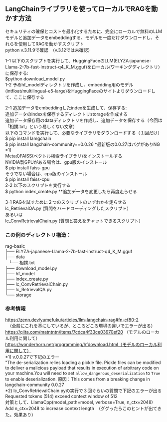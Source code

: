 ## LangChainライブラリを使ってローカルでRAGを動かす方法

セキュリティの確保とコストを最小化するために、完全にローカルで無料のLLMモデルと追加データをembeddingする、モデルを一度だけダウンロードし、それらを使用してRAGを動かすスクリプト<br>
python v.3.11.9で確認　（v.3.12では未確認）

1-1 以下のスクリプトを実行して、HuggingFaceのLLM(ELYZA-japanese-Llama-2-7b-fast-instruct-q4_K_M.gguf)をローカル(ワーキングディレクトリ）に保存する:<br>
$python download_model.py<br>
1-2 予めhf_modelディレクトリを作成し、embedding用のモデル(intfloat/multilingual-e5-large)をHuggingFaceのサイトよりダウンロードして、ここに保存する<br>

2-1 追加データをembeddingしたindexを生成して、保存する:<br>
追加データのindexを保存するディレクトリstorageを作成する<br>
追加データ保存用のdataディレクトリを作成し、追加データを保存する（今回は「相撲.txt」という易しくない文章）<br>
以下のコマンドを実行して、必要なライブラリをダウンロードする（１回だけ）<br>
$ pip install lamgchain<br>
$ pip install langchain-community==0.0.26   *最新版の0.0.27はバグがありNG　*1)<br>
MetaのFAISS(ベクトル検索ライブラリ)をインストールする<br>
NVIDIA製GPUがある場合は、gpu版のインストール<br>
$ pip install faiss-gpu<br>
そうでない場合は、cpu版のインストール<br>
$ pip install faiss-cpu<br>
2-2 以下のスクリプトを実行する<br>
$ python index_create.py    **追加データを変更したら再度走らせる<br>

3-1 RAGを試すために２つのスクリプトのいずれかを走らせる<br>
lc_RetrievalQA.py (質問をハードコーディングしたスクリプト）<br>
あるいは<br>
lc_ConvRetrievalChain.py (質問と答えをチャットできるスクリプト）<br>

### この例のディレクトリ構造：<br>
rag-basic<br>
├── ELYZA-japanese-Llama-2-7b-fast-instruct-q4_K_M.gguf<br>
├── data<br>
   └── 相撲.txt<br>
├── download_model.py<br>
├── hf_model<br>
├── index_create.py<br>
├── lc_ConvRetrievalChain.py<br>
├── lc_RetrievalQA.py<br>
└── storage<br>

### 参考情報<br>
https://zenn.dev/yumefuku/articles/llm-langchain-rag#fn-cf80-2<br>　（全般にこれを基にしているが、ところどころ環境の違いでエラーが出る）<br>
https://qiita.com/matntntn/items/7cdca4f33ce03970ef20 （モデルのローカル利用に関して）<br>
https://wonderhorn.net/programming/hfdownload.html（モデルのローカル利用に関して）<br>
*1) v.0.0.27で下記のエラー<br>
"The de-serialization relies loading a pickle file. Pickle files can be modified to deliver a malicious payload that results in execution of arbitrary code on your machine.You will need to set `allow_dangerous_deserialization` to `True` to enable deserialization.
原因：This comes from a breaking change in langchain-community 0.0.27<br>
*2) lc_ConvRetrievalChain.pyの実行で３回ぐらいの質問で下記のエラーが出る<br>
Requested tokens (514) exceed context window of 512<br>
対策として、LlamaCpp(model_path=model, verbose=True, n_ctx=2048)<br>
Add n_ctx=2048 to increase context length　（ググったらこのヒントが出てきた。効果あり）<br>


